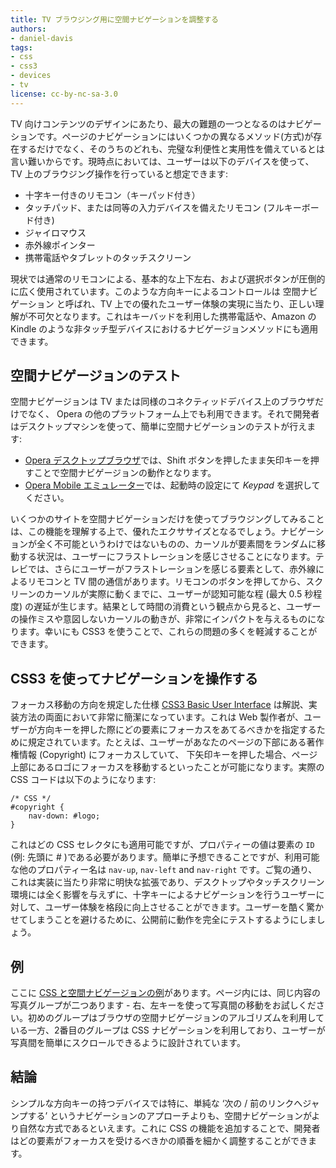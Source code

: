 ```yaml
---
title: TV ブラウジング用に空間ナビゲーションを調整する
authors:
- daniel-davis
tags:
- css
- css3
- devices
- tv
license: cc-by-nc-sa-3.0
---
```


TV 向けコンテンツのデザインにあたり、最大の難題の一つとなるのはナビゲーションです。ページのナビゲーションにはいくつかの異なるメソッド(方式)が存在するだけでなく、そのうちのどれも、完璧な利便性と実用性を備えているとは言い難いからです。現時点においては、ユーザーは以下のデバイスを使って、TV 上のブラウジング操作を行っていると想定できます:

- 十字キー付きのリモコン（キーパッド付き）
- タッチパッド、または同等の入力デバイスを備えたリモコン (フルキーボード付き)
- ジャイロマウス
- 赤外線ポインター
- 携帯電話やタブレットのタッチスクリーン

現状では通常のリモコンによる、基本的な上下左右、および選択ボタンが圧倒的に広く使用されています。このような方向キーによるコントロールは 空間ナビゲーション と呼ばれ、TV 上での優れたユーザー体験の実現に当たり、正しい理解が不可欠となります。これはキーバッドを利用した携帯電話や、Amazon の Kindle のような非タッチ型デバイスにおけるナビゲージョンメソッドにも適用できます。

## 空間ナビゲージョンのテスト

空間ナビゲージョンは TV または同様のコネクティッドデバイス上のブラウザだけでなく、 Opera の他のプラットフォーム上でも利用できます。それで開発者はデスクトップマシンを使って、簡単に空間ナビゲーションのテストが行えます:

- [Opera デスクトップブラウザ][1]では、Shift ボタンを押したまま矢印キーを押すことで空間ナビゲージョンの動作となります。
- [Opera Mobile エミュレーター][2]では、起動時の設定にて _Keypad_ を選択してください。

[1]: http://www.opera.com/browser/
[2]: http://www.opera.com/developer/tools/mobile/

いくつかのサイトを空間ナビゲーションだけを使ってブラウジングしてみることは、この機能を理解する上で、優れたエクササイズとなるでしょう。ナビゲーションが全く不可能というわけではないものの、カーソルが要素間をランダムに移動する状況は、ユーザーにフラストレーションを感じさせることになります。テレビでは、さらにユーザーがフラストレーションを感じる要素として、赤外線によるリモコンと TV 間の通信があります。リモコンのボタンを押してから、スクリーンのカーソルが実際に動くまでに、ユーザーが認知可能な程 (最大 0.5 秒程度) の遅延が生じます。結果として時間の消費という観点から見ると、ユーザーの操作ミスや意図しないカーソルの動きが、非常にインパクトを与えるものになります。幸いにも CSS3 を使うことで、これらの問題の多くを軽減することができます。

## CSS3 を使ってナビゲーションを操作する

フォーカス移動の方向を規定した仕様 [CSS3 Basic User Interface][3] は解説、実装方法の両面において非常に簡潔になっています。これは Web 製作者が、ユーザーが方向キーを押した際にどの要素にフォーカスをあてるべきかを指定するために規定されています。たとえば、ユーザーがあなたのページの下部にある著作権情報 (Copyright) にフォーカスしていて、 下矢印キーを押した場合、ページ上部にあるロゴにフォーカスを移動するといったことが可能になります。実際の CSS コードは以下のようになります:

[3]: http://www.w3.org/TR/css3-ui/#nav-dir

	/* CSS */
	#copyright {
		nav-down: #logo;
	}

これはどの CSS セレクタにも適用可能ですが、プロパティーの値は要素の `ID` (例: 先頭に # )である必要があります。簡単に予想できることですが、利用可能な他のプロパティー名は `nav-up`, `nav-left` and `nav-right` です。ご覧の通り、これは実装に当たり非常に明快な拡張であり、デスクトップやタッチスクリーン環境には全く影響を与えずに、十字キーによるナビゲーションを行うユーザーに対して、ユーザー体験を格段に向上させることができます。ユーザーを酷く驚かせてしまうことを避けるために、公開前に動作を完全にテストするようにしましょう。

## 例

ここに [CSS と空間ナビゲージョンの例][4]があります。ページ内には、同じ内容の写真グループが二つあります - 右、左キーを使って写真間の移動をお試しください。初めのグループはブラウザの空間ナビゲージョンのアルゴリズムを利用している一方、2番目のグループは CSS ナビゲーションを利用しており、ユーザーが写真間を簡単にスクロールできるように設計されています。

[4]: /articles/tweaking-spatial-navigation-for-tv-browsing/example.html

## 結論

シンプルな方向キーの持つデバイスでは特に、単純な ‘次の / 前のリンクへジャンプする’ というナビゲーションのアプローチよりも、空間ナビゲーションがより自然な方式であるといえます。これに CSS の機能を追加することで、開発者はどの要素がフォーカスを受けるべきかの順番を細かく調整することができます。